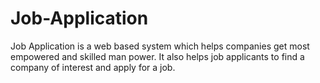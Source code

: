 # Job-Application
Job Application is a web based system which helps companies get most empowered and skilled man power. It also helps job applicants to find a company of interest and apply for a job.

